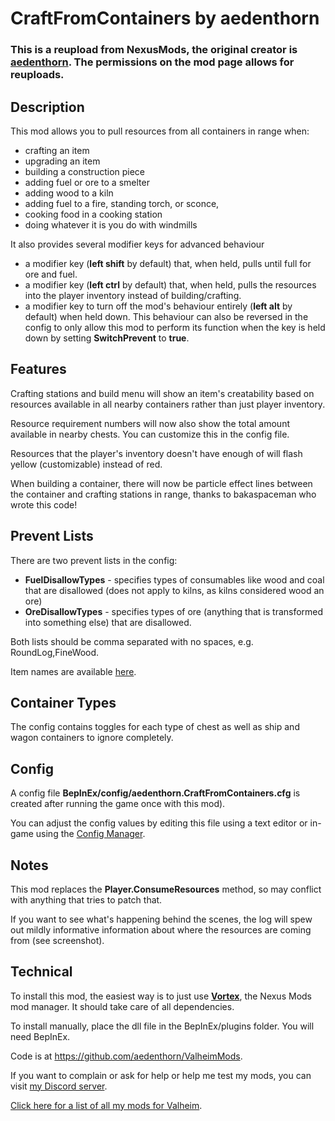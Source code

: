 # CraftFromContainers by aedenthorn
### This is a reupload from NexusMods, the original creator is [aedenthorn](https://www.nexusmods.com/valheim/users/18901754). The permissions on the mod page allows for reuploads.
## Description
This mod allows you to pull resources from all containers in range when:

* crafting an item
* upgrading an item
* building a construction piece
* adding fuel or ore to a smelter
* adding wood to a kiln
* adding fuel to a fire, standing torch, or sconce,
* cooking food in a cooking station
* doing whatever it is you do with windmills

It also provides several modifier keys for advanced behaviour

* a modifier key (**left shift** by default) that, when held, pulls until full for ore and fuel.
* a modifier key (**left ctrl** by default) that, when held, pulls the resources into the player inventory instead of building/crafting.
* a modifier key to turn off the mod's behaviour entirely (**left alt** by default) when held down. This behaviour can also be reversed in the config to only allow this mod to perform its function when the key is held down by setting **SwitchPrevent** to **true**.

## Features

Crafting stations and build menu will show an item's creatability based on resources available in all nearby containers rather than just player
inventory.

Resource requirement numbers will now also show the total amount available in nearby chests. You can customize this in the
config file.

Resources that the player's inventory doesn't have enough of will flash yellow (customizable) instead of red.

When building a container, there will now be particle effect lines between the container and crafting stations in range, thanks to bakaspaceman who wrote this code!

## Prevent Lists

There are two prevent lists in the config:

* **FuelDisallowTypes** - specifies types of consumables like wood and coal that are disallowed (does not apply to kilns, as kilns considered wood an ore)
* **OreDisallowTypes** - specifies types of ore (anything that is transformed into something else) that are disallowed.

Both lists should be comma separated with no spaces, e.g. RoundLog,FineWood.

Item names are available [here](https://www.reddit.com/r/valheim/comments/lig8ml/spawn_item_command_list/).

## Container Types

The config contains toggles for each type of chest as well as ship and wagon containers to ignore completely.

## Config
A config file **BepInEx/config/aedenthorn.CraftFromContainers.cfg** is created after running the game once with this mod).

You can adjust the config values by editing this file using a text editor or in-game using the [Config Manager](https://www.nexusmods.com/valheim/mods/740).

## Notes
This mod replaces the **Player.ConsumeResources** method, so may conflict with anything that tries to patch that.

If you want to see what's happening behind the scenes, the log will spew out mildly informative information about where the resources are coming from (see screenshot).

## Technical
To install this mod, the easiest way is to just use [**Vortex**](https://www.nexusmods.com/about/vortex/), the Nexus Mods mod manager. It should take care of all dependencies.

To install manually, place the dll file in the BepInEx/plugins folder. You will need BepInEx.

Code is at https://github.com/aedenthorn/ValheimMods.

If you want to complain or ask for help or help me test my mods, you can visit [my Discord server](https://discord.gg/bs6zHuj).

[Click here for a list of all my mods for Valheim](https://www.nexusmods.com/valheim/articles/104).